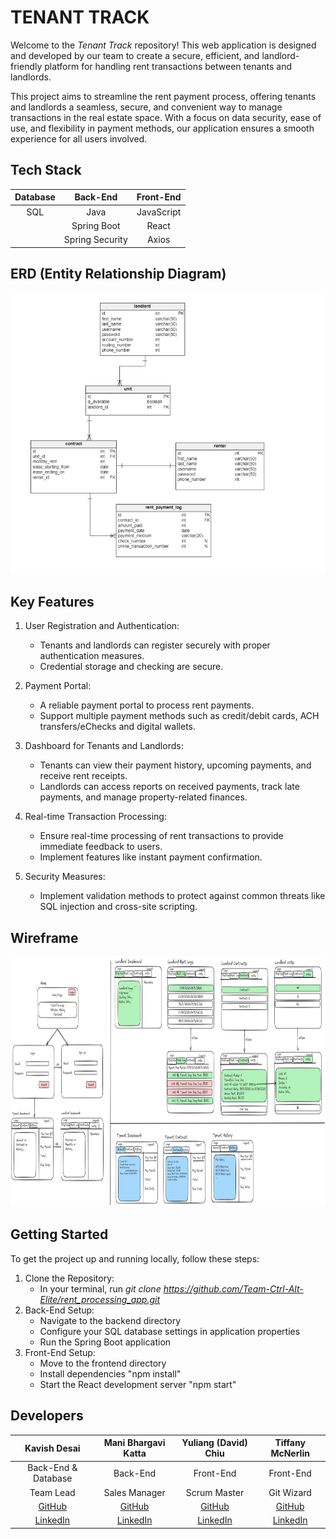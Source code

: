 # TENANT TRACK

<p>Welcome to the <i>Tenant Track</i> repository! This web application is designed and developed by our team to create a secure, efficient, and landlord-friendly platform for handling rent transactions between tenants and landlords.</p>

<p>This project aims to streamline the rent payment process, offering tenants and landlords a seamless, secure, and convenient way to manage transactions in the real estate space. With a focus on data security, ease of use, and flexibility in payment methods, our application ensures a smooth experience for all users involved.</p>

## Tech Stack

| Database |    Back-End     | Front-End  |
| :------: | :-------------: | :--------: |
|   SQL    |      Java       | JavaScript |
|          |   Spring Boot   |   React    |
|          | Spring Security |   Axios    |

## ERD (Entity Relationship Diagram)

<img width="550" height="450" src="/public/capstone-erd_v1.png" alt="Entity Relationship Diagram">

## Key Features

1. User Registration and Authentication:

   - Tenants and landlords can register securely with proper authentication measures.
   - Credential storage and checking are secure.

2. Payment Portal:

   - A reliable payment portal to process rent payments.
   - Support multiple payment methods such as credit/debit cards, ACH transfers/eChecks and digital wallets.

3. Dashboard for Tenants and Landlords:

   - Tenants can view their payment history, upcoming payments, and receive rent receipts.
   - Landlords can access reports on received payments, track late payments, and manage property-related finances.

4. Real-time Transaction Processing:

   - Ensure real-time processing of rent transactions to provide immediate feedback to users.
   - Implement features like instant payment confirmation.

5. Security Measures:
   - Implement validation methods to protect against common threats like SQL injection and cross-site scripting.

## Wireframe

<img width="950" height="400" src="/public/capstone-wireframe_v1.png" alt="Wireframe">

## Getting Started

To get the project up and running locally, follow these steps:

1. Clone the Repository:
   - In your terminal, run <i>git clone https://github.com/Team-Ctrl-Alt-Elite/rent_processing_app.git</i>
2. Back-End Setup:
   - Navigate to the backend directory
   - Configure your SQL database settings in application properties
   - Run the Spring Boot application
3. Front-End Setup:
   - Move to the frontend directory
   - Install dependencies "npm install"
   - Start the React development server "npm start"

## Developers

|                    Kavish Desai                       |                            Mani Bhargavi Katta                         |                   Yuliang (David) Chiu                |                       Tiffany McNerlin                   |
| :---------------------------------------------------: | :--------------------------------------------------------------------: | :---------------------------------------------------: | :------------------------------------------------------: |
| Back-End & Database                                   | Back-End                                                               | Front-End                                             | Front-End                                                |
| Team Lead                                             | Sales Manager                                                          | Scrum Master                                          | Git Wizard                                               |
| [GitHub](https://github.com/Kavish-Desai)             | [GitHub](https://github.com/mbkatta1127)                               | [GitHub](https://github.com/y-dchiu)                  | [GitHub](https://github.com/tiff-mc1)                    |
| [LinkedIn](https://www.linkedin.com/in/desai-kavish/) | [LinkedIn](https://www.linkedin.com/in/mani-bhargavi-katta-7ba12224a/) | [LinkedIn](https://www.linkedin.com/in/yuliang-chiu/) | [LinkedIn](https://www.linkedin.com/in/tiffanymcnerlin/) |

